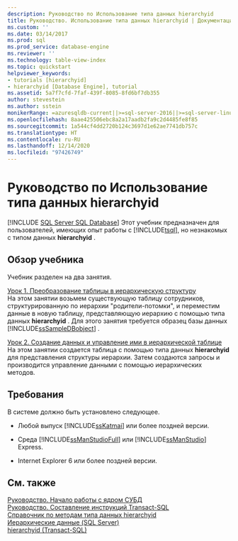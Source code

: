 ```yaml
---
description: Руководство по Использование типа данных hierarchyid
title: Руководство. Использование типа данных hierarchyid | Документация Майкрософт
ms.custom: ''
ms.date: 03/14/2017
ms.prod: sql
ms.prod_service: database-engine
ms.reviewer: ''
ms.technology: table-view-index
ms.topic: quickstart
helpviewer_keywords:
- tutorials [hierarchyid]
- hierarchyid [Database Engine], tutorial
ms.assetid: 5a7f7cfd-7faf-439f-8085-8fd6bf7db355
author: stevestein
ms.author: sstein
monikerRange: =azuresqldb-current||>=sql-server-2016||>=sql-server-linux-2017||=azuresqldb-mi-current
ms.openlocfilehash: 8aae425506ebc8a2a17aadb2fa9c2d4485fe8f85
ms.sourcegitcommit: 1a544cf4dd2720b124c3697d1e62ae7741db757c
ms.translationtype: HT
ms.contentlocale: ru-RU
ms.lasthandoff: 12/14/2020
ms.locfileid: "97426749"
---
```

# <a name="tutorial-using-the-hierarchyid-data-type"></a>Руководство по Использование типа данных hierarchyid
[!INCLUDE [SQL Server SQL Database](../../includes/applies-to-version/sql-asdb.md)]
Этот учебник предназначен для пользователей, имеющих опыт работы с [!INCLUDE[tsql](../../includes/tsql-md.md)], но незнакомых с типом данных **hierarchyid** .  
  
## <a name="what-you-will-learn"></a>Обзор учебника  
Учебник разделен на два занятия.  
  
[Урок 1. Преобразование таблицы в иерархическую структуру](../../relational-databases/tables/lesson-1-converting-a-table-to-a-hierarchical-structure.md)  
На этом занятии возьмем существующую таблицу сотрудников, структурированную по иерархии "родители-потомки", и переместим данные в новую таблицу, представляющую иерархию с помощью типа данных **hierarchyid** . Для этого занятия требуется образец базы данных [!INCLUDE[ssSampleDBobject](../../includes/sssampledbobject-md.md)] .  
  
[Урок 2. Создание данных и управление ими в иерархической таблице](../../relational-databases/tables/lesson-2-creating-and-managing-data-in-a-hierarchical-table.md)  
На этом занятии создается таблица с помощью типа данных **hierarchyid** для представления структуры иерархии. Затем создаются запросы и производится управление данными с помощью иерархических методов.  
  
## <a name="requirements"></a>Требования  
В системе должно быть установлено следующее.  
  
-   Любой выпуск [!INCLUDE[ssKatmai](../../includes/sskatmai-md.md)] или более поздней версии.  
  
-   Среда [!INCLUDE[ssManStudioFull](../../includes/ssmanstudiofull-md.md)] или [!INCLUDE[ssManStudio](../../includes/ssmanstudio-md.md)] Express.  
  
-   Internet Explorer 6 или более поздней версии.  
  
## <a name="see-also"></a>См. также  
[Руководство. Начало работы с ядром СУБД](../../relational-databases/tutorial-getting-started-with-the-database-engine.md)  
[Руководство. Составление инструкций Transact-SQL](../../t-sql/tutorial-writing-transact-sql-statements.md)  
[Справочник по методам типа данных hierarchyid](../../t-sql/data-types/hierarchyid-data-type-method-reference.md)  
[Иерархические данные (SQL Server)](../../relational-databases/hierarchical-data-sql-server.md)  
[hierarchyid (Transact-SQL)](../../t-sql/data-types/hierarchyid-data-type-method-reference.md)  
  
  
